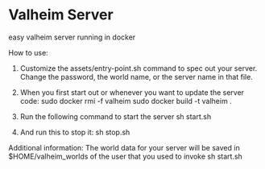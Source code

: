 # Valheim Server

easy valheim server running in docker

How to use: 

1. Customize the assets/entry-point.sh command to spec out your server.
Change the password, the world name, or the server name in that file.

2. When you first start out or whenever you want to update the server code:
sudo docker rmi -f valheim
sudo docker build -t valheim .

3. Run the following command to start the server
sh start.sh

4. And run this to stop it:
sh stop.sh

Additional information:
The world data for your server will be saved in $HOME/valheim_worlds of 
the user that you used to invoke sh start.sh


